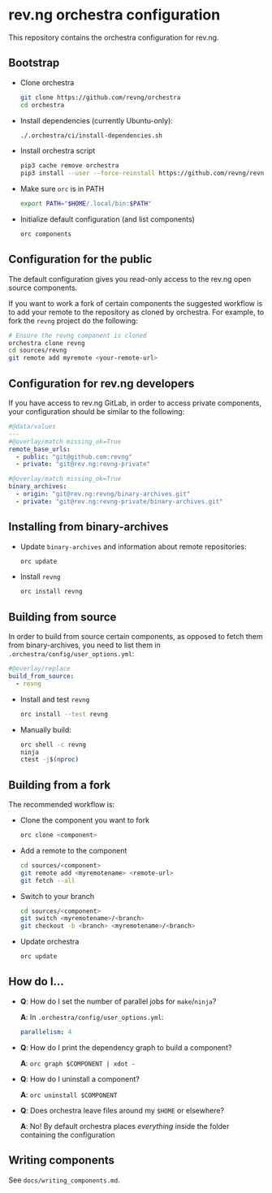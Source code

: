 # rev.ng orchestra configuration

This repository contains the orchestra configuration for rev.ng.

## Bootstrap

* Clone orchestra
  ```sh
  git clone https://github.com/revng/orchestra
  cd orchestra
  ```
* Install dependencies (currently Ubuntu-only):
  ```sh
  ./.orchestra/ci/install-dependencies.sh
  ```
* Install orchestra script
  ```sh
  pip3 cache remove orchestra
  pip3 install --user --force-reinstall https://github.com/revng/revng-orchestra/archive/master.zip
  ```
* Make sure `orc` is in PATH
  ```sh
  export PATH="$HOME/.local/bin:$PATH"
  ```
* Initialize default configuration (and list components)
  ```sh
  orc components
  ```

## Configuration for the public

The default configuration gives you read-only access to the rev.ng open source components.

If you want to work a fork of certain components the suggested workflow is to add your remote to the
repository as cloned by orchestra.
For example, to fork the `revng` project do the following:

```bash
# Ensure the revng component is cloned
orchestra clone revng
cd sources/revng
git remote add myremote <your-remote-url>
```

## Configuration for rev.ng developers

If you have access to rev.ng GitLab, in order to access private components, your configuration should be similar to the following:

```yaml
#@data/values
---
#@overlay/match missing_ok=True
remote_base_urls:
  - public: "git@github.com:revng"
  - private: "git@rev.ng:revng-private"

#@overlay/match missing_ok=True
binary_archives:
  - origin: "git@rev.ng:revng/binary-archives.git"
  - private: "git@rev.ng:revng-private/binary-archives.git"
```

## Installing from binary-archives

* Update `binary-archives` and information about remote repositories:
  ```sh
  orc update
  ```
* Install `revng`
  ```sh
  orc install revng
  ```

## Building from source

In order to build from source certain components, as opposed to fetch them from binary-archives, you need to list them in `.orchestra/config/user_options.yml`:

```yaml
#@overlay/replace
build_from_source:
  - revng
```

* Install and test `revng`
  ```sh
  orc install --test revng
  ```
* Manually build:
  ```sh
  orc shell -c revng
  ninja
  ctest -j$(nproc)
  ```

## Building from a fork

The recommended workflow is:

* Clone the component you want to fork
  ```sh
  orc clone <component>
  ```
* Add a remote to the component
  ```sh
  cd sources/<component>
  git remote add <myremotename> <remote-url>
  git fetch --all
  ```
* Switch to your branch
  ```sh
  cd sources/<component>
  git switch <myremotename>/<branch>
  git checkout -b <branch> <myremotename>/<branch>
  ```
* Update orchestra
  ```sh
  orc update
  ```

## How do I...

* **Q**: How do I set the number of parallel jobs for `make`/`ninja`?

  **A**: In `.orchestra/config/user_options.yml`:
  ```yaml
  parallelism: 4
  ```
* **Q**: How do I print the dependency graph to build a component?

  **A**: `orc graph $COMPONENT | xdot -`

* **Q**: How do I uninstall a component?

  **A**: `orc uninstall $COMPONENT`

* **Q**: Does orchestra leave files around my `$HOME` or elsewhere?

  **A**: No! By default orchestra places *everything* inside the folder containing the configuration

## Writing components

See `docs/writing_components.md`.
